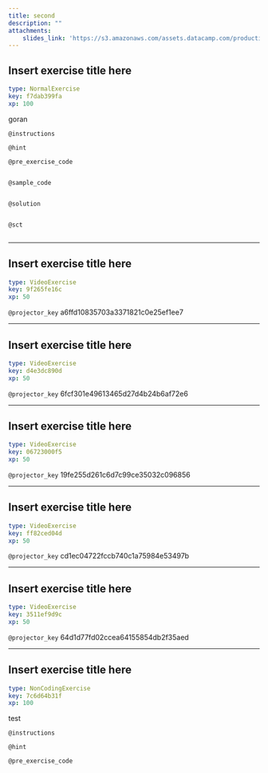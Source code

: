 ```yaml
---
title: second
description: ""
attachments:
    slides_link: 'https://s3.amazonaws.com/assets.datacamp.com/production/course_6215/slides/chapter2.pdf'
---
```


## Insert exercise title here

```yaml
type: NormalExercise
key: f7dab399fa
xp: 100
```

goran

`@instructions`


`@hint`


`@pre_exercise_code`
```{r}

```

`@sample_code`
```{r}

```

`@solution`
```{r}

```

`@sct`
```{r}

```

---

## Insert exercise title here

```yaml
type: VideoExercise
key: 9f265fe16c
xp: 50
```

`@projector_key`
a6ffd10835703a3371821c0e25ef1ee7

---

## Insert exercise title here

```yaml
type: VideoExercise
key: d4e3dc890d
xp: 50
```

`@projector_key`
6fcf301e49613465d27d4b24b6af72e6

---

## Insert exercise title here

```yaml
type: VideoExercise
key: 06723000f5
xp: 50
```

`@projector_key`
19fe255d261c6d7c99ce35032c096856

---

## Insert exercise title here

```yaml
type: VideoExercise
key: ff82ced04d
xp: 50
```

`@projector_key`
cd1ec04722fccb740c1a75984e53497b

---

## Insert exercise title here

```yaml
type: VideoExercise
key: 3511ef9d9c
xp: 50
```

`@projector_key`
64d1d77fd02ccea64155854db2f35aed

---

## Insert exercise title here

```yaml
type: NonCodingExercise
key: 7c6d64b31f
xp: 100
```

test

`@instructions`


`@hint`


`@pre_exercise_code`
```{r}

```
